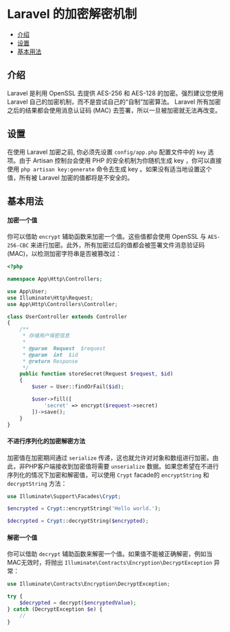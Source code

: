 # Laravel 的加密解密机制

- [介绍](#introduction)
- [设置](#configuration)
- [基本用法](#using-the-encrypter)

<a name="introduction"></a>
## 介绍

Laravel 是利用 OpenSSL 去提供 AES-256 和 AES-128 的加密。强烈建议您使用 Laravel 自己的加密机制，而不是尝试自己的“自制”加密算法。 Laravel 所有加密之后的结果都会使用消息认证码 (MAC) 去签署，所以一旦被加密就无法再改变。

<a name="configuration"></a>
## 设置

在使用 Laravel 加密之前, 你必须先设置 `config/app.php`  配置文件中的  `key` 选项。由于 Artisan 控制台会使用 PHP 的安全机制为你随机生成  key ，你可以直接使用  `php artisan key:generate`  命令去生成 key 。如果没有适当地设置这个值，所有被 Laravel 加密的值都将是不安全的。

<a name="using-the-encrypter"></a>
## 基本用法

#### 加密一个值

你可以借助  `encrypt`  辅助函数来加密一个值。这些值都会使用 OpenSSL 与 `AES-256-CBC` 来进行加密。此外，所有加密过后的值都会被签署文件消息验证码 (MAC)，以检测加密字符串是否被篡改过：

```php
<?php

namespace App\Http\Controllers;

use App\User;
use Illuminate\Http\Request;
use App\Http\Controllers\Controller;

class UserController extends Controller
{
    /**
     * 存储用户保密信息
     *
     * @param  Request  $request
     * @param  int  $id
     * @return Response
     */
    public function storeSecret(Request $request, $id)
    {
        $user = User::findOrFail($id);

        $user->fill([
            'secret' => encrypt($request->secret)
        ])->save();
    }
}
```
#### 不进行序列化的加密解密方法

加密值在加密期间通过 `serialize` 传递，这也就允许对对象和数组进行加密。由此，非PHP客户端接收到加密值将需要 `unserialize`  数据。如果您希望在不进行序列化的情况下加密和解密值，可以使用 `Crypt` facade的 `encryptString` 和`decryptString` 方法：

```php
use Illuminate\Support\Facades\Crypt;

$encrypted = Crypt::encryptString('Hello world.');

$decrypted = Crypt::decryptString($encrypted);
```

#### 解密一个值

你可以借助 `decrypt` 辅助函数来解密一个值。如果值不能被正确解密，例如当MAC无效时，将抛出 `Illuminate\Contracts\Encryption\DecryptException` 异常：

```php
use Illuminate\Contracts\Encryption\DecryptException;

try {
    $decrypted = decrypt($encryptedValue);
} catch (DecryptException $e) {
    //
}
```